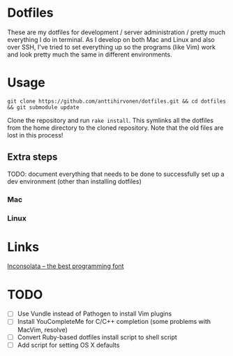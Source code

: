 # Dotfiles

These are my dotfiles for development / server administration / pretty much everything I do in terminal. As I develop on both Mac and Linux and also over SSH, I've tried to set everything up so the programs (like Vim) work and look pretty much the same in different environments.

# Usage

`git clone https://github.com/anttihirvonen/dotfiles.git && cd dotfiles && git submodule update`

Clone the repository and run `rake install`. This symlinks all the dotfiles from the home directory to the cloned repository. Note that the old files are lost in this process!

## Extra steps

TODO: document everything that needs to be done to successfully set up a dev environment (other than installing dotfiles)

### Mac

### Linux

# Links

[Inconsolata – the best programming font](http://www.levien.com/type/myfonts/inconsolata.html)

# TODO
- [ ] Use Vundle instead of Pathogen to install Vim plugins
- [ ] Install YouCompleteMe for C/C++ completion (some problems with MacVim, resolve)
- [ ] Convert Ruby-based dotfiles install script to shell script
- [ ] Add script for setting OS X defaults
